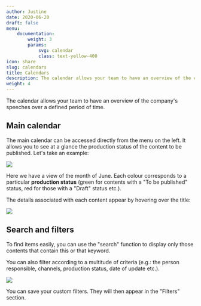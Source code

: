 ```yaml
---
author: Justine
date: 2020-06-20
draft: false
menu:
    documentation:
        weight: 3
        params:
            svg: calendar
            class: text-yellow-400
icon: share
slug: calendars
title: Calendars
description: The calendar allows your team to have an overview of the company's speeches over a defined period of time.
weight: 4
---
```


The calendar allows your team to have an overview of the company's speeches over a defined period of time.

## Main calendar 

The main calendar can be accessed directly from the menu on the left. It allows you to see at a glance the production status of the content to be published. Let's take an example:

![](https://lh3.googleusercontent.com/jIRM523G4_Xqa7-B9ZIyiVRlxJ31MFiYru1BfnPjozugBsRCgFonCEDcjO7ThxucYl3XqZ1S6gUPmvnklv7_hsv_2MjkjHQJlTyw0bhefCS3EqazfG2wd6Nrqr4p2E0vAVAArbAu)

Here we have a view of the month of June. Each colour corresponds to a particular **production status** (green for contents with a "To be published" status, red for those with a "Draft" status etc.).

The details associated with each content appear by hovering over the title:

![](https://lh5.googleusercontent.com/sGRbdQbD1uTjswwCi92AntiP7SbwaQWcrOBStsrU0CJbOgVwcDN81dqhA7-1zASjaMj1wKFeDpOszeBp5lJ4IOdnmco_UJB7oolV5kOHI9C_YxqkItZlbrzipiyfH-GOxeklgeG-)

## Search and filters

To find items easily, you can use the "search" function to display only those contents that contain this or that keyword.

You can also filter according to a multitude of criteria (e.g.: the person responsible, channels, production status, date of update etc.).

![](https://lh3.googleusercontent.com/iIrHuFljNSp-8fmBvkH3CbGw19mNiLpGjWkpW4zI0t-JqbAD8455s9UYy_66mrWDs-Z7Myn-7xb-nWND3YSk2SCIwEHZouXageDslGBfY1l9N2EEN2Rj6VKpHmXkuLStsyFka-jP)

You can save your custom filters. They will then appear in the "Filters" section.
